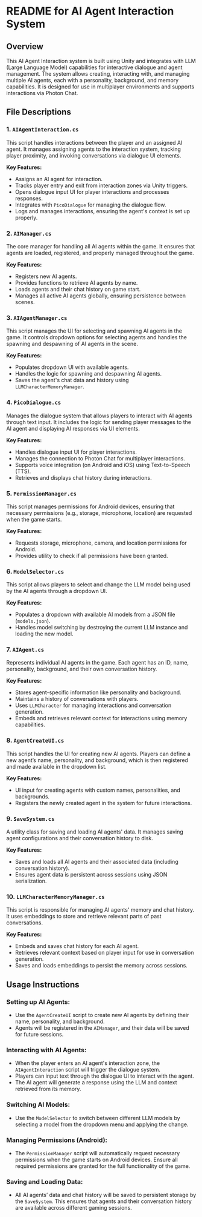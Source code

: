 # README for AI Agent Interaction System

## Overview
This AI Agent Interaction system is built using Unity and integrates with LLM (Large Language Model) capabilities for interactive dialogue and agent management. The system allows creating, interacting with, and managing multiple AI agents, each with a personality, background, and memory capabilities. It is designed for use in multiplayer environments and supports interactions via Photon Chat.

## File Descriptions

### 1. `AIAgentInteraction.cs`
This script handles interactions between the player and an assigned AI agent. It manages assigning agents to the interaction system, tracking player proximity, and invoking conversations via dialogue UI elements.

**Key Features:**
- Assigns an AI agent for interaction.
- Tracks player entry and exit from interaction zones via Unity triggers.
- Opens dialogue input UI for player interactions and processes responses.
- Integrates with `PicoDialogue` for managing the dialogue flow.
- Logs and manages interactions, ensuring the agent's context is set up properly.

### 2. `AIManager.cs`
The core manager for handling all AI agents within the game. It ensures that agents are loaded, registered, and properly managed throughout the game.

**Key Features:**
- Registers new AI agents.
- Provides functions to retrieve AI agents by name.
- Loads agents and their chat history on game start.
- Manages all active AI agents globally, ensuring persistence between scenes.

### 3. `AIAgentManager.cs`
This script manages the UI for selecting and spawning AI agents in the game. It controls dropdown options for selecting agents and handles the spawning and despawning of AI agents in the scene.

**Key Features:**
- Populates dropdown UI with available agents.
- Handles the logic for spawning and despawning AI agents.
- Saves the agent's chat data and history using `LLMCharacterMemoryManager`.

### 4. `PicoDialogue.cs`
Manages the dialogue system that allows players to interact with AI agents through text input. It includes the logic for sending player messages to the AI agent and displaying AI responses via UI elements.

**Key Features:**
- Handles dialogue input UI for player interactions.
- Manages the connection to Photon Chat for multiplayer interactions.
- Supports voice integration (on Android and iOS) using Text-to-Speech (TTS).
- Retrieves and displays chat history during interactions.

### 5. `PermissionManager.cs`
This script manages permissions for Android devices, ensuring that necessary permissions (e.g., storage, microphone, location) are requested when the game starts.

**Key Features:**
- Requests storage, microphone, camera, and location permissions for Android.
- Provides utility to check if all permissions have been granted.

### 6. `ModelSelector.cs`
This script allows players to select and change the LLM model being used by the AI agents through a dropdown UI.

**Key Features:**
- Populates a dropdown with available AI models from a JSON file (`models.json`).
- Handles model switching by destroying the current LLM instance and loading the new model.

### 7. `AIAgent.cs`
Represents individual AI agents in the game. Each agent has an ID, name, personality, background, and their own conversation history.

**Key Features:**
- Stores agent-specific information like personality and background.
- Maintains a history of conversations with players.
- Uses `LLMCharacter` for managing interactions and conversation generation.
- Embeds and retrieves relevant context for interactions using memory capabilities.

### 8. `AgentCreateUI.cs`
This script handles the UI for creating new AI agents. Players can define a new agent’s name, personality, and background, which is then registered and made available in the dropdown list.

**Key Features:**
- UI input for creating agents with custom names, personalities, and backgrounds.
- Registers the newly created agent in the system for future interactions.

### 9. `SaveSystem.cs`
A utility class for saving and loading AI agents' data. It manages saving agent configurations and their conversation history to disk.

**Key Features:**
- Saves and loads all AI agents and their associated data (including conversation history).
- Ensures agent data is persistent across sessions using JSON serialization.

### 10. `LLMCharacterMemoryManager.cs`
This script is responsible for managing AI agents' memory and chat history. It uses embeddings to store and retrieve relevant parts of past conversations.

**Key Features:**
- Embeds and saves chat history for each AI agent.
- Retrieves relevant context based on player input for use in conversation generation.
- Saves and loads embeddings to persist the memory across sessions.

## Usage Instructions

### Setting up AI Agents:
- Use the `AgentCreateUI` script to create new AI agents by defining their name, personality, and background.
- Agents will be registered in the `AIManager`, and their data will be saved for future sessions.

### Interacting with AI Agents:
- When the player enters an AI agent's interaction zone, the `AIAgentInteraction` script will trigger the dialogue system.
- Players can input text through the dialogue UI to interact with the agent.
- The AI agent will generate a response using the LLM and context retrieved from its memory.

### Switching AI Models:
- Use the `ModelSelector` to switch between different LLM models by selecting a model from the dropdown menu and applying the change.

### Managing Permissions (Android):
- The `PermissionManager` script will automatically request necessary permissions when the game starts on Android devices. Ensure all required permissions are granted for the full functionality of the game.

### Saving and Loading Data:
- All AI agents’ data and chat history will be saved to persistent storage by the `SaveSystem`. This ensures that agents and their conversation history are available across different gaming sessions.
